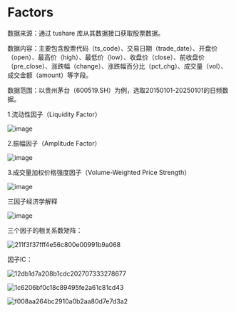 # Factors
数据来源：通过 tushare 库从其数据接口获取股票数据。

数据内容：主要包含股票代码（ts_code）、交易日期（trade_date）、开盘价（open）、最高价（high）、最低价（low）、收盘价（close）、前收盘价（pre_close）、涨跌幅（change）、涨跌幅百分比（pct_chg）、成交量（vol）、成交金额（amount）等字段。

数据范围：以贵州茅台（600519.SH）为例，选取20150101-20250101的日频数据。

1.流动性因子（Liquidity Factor）

![image](https://github.com/user-attachments/assets/d8a5040e-95da-43d2-865a-a2629f0098ab)

2.振幅因子（Amplitude Factor）

![image](https://github.com/user-attachments/assets/fb38188d-c027-40aa-9e51-20f1ee820351)

3.成交量加权价格强度因子（Volume-Weighted Price Strength）

![image](https://github.com/user-attachments/assets/7f771cc4-170c-4cda-9f0a-db66516d04f8)

三因子经济学解释

![image](https://github.com/user-attachments/assets/45414d37-e7aa-4a0e-b76b-933d7c8ab6c6)

三个因子的相关系数矩阵：

![211f3f37fff4e56c800e00991b9a068](https://github.com/user-attachments/assets/298c22f0-a3b4-4591-bbc0-5b340bd5c3c2)

因子IC：

![12db1d7a208b1cdc202707333278677](https://github.com/user-attachments/assets/25b41b0a-3484-4b13-8b6a-29b225cf7f0e)

![1c6206bf0c18c89495fe2a61c81cd43](https://github.com/user-attachments/assets/dfad2847-bdf8-4630-8d15-91d0e3b101e2)

![f008aa264bc2910a0b2aa80d7e7d3a2](https://github.com/user-attachments/assets/a4658885-3bd0-4afc-a57b-8db9e777038f)







